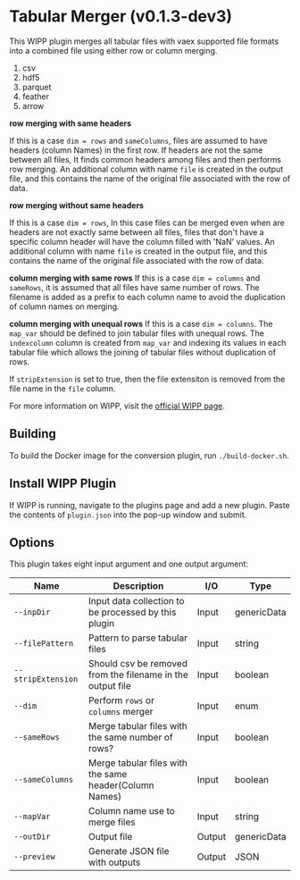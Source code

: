 # Tabular Merger (v0.1.3-dev3)

This WIPP plugin merges all tabular files with vaex supported file formats into a combined file using either row or column merging.

1. csv
2. hdf5
3. parquet
4. feather
5. arrow

**row merging with same headers**

If this is a case `dim = rows` and `sameColumns`, files are assumed to have headers (column Names) in the first row. If headers are not the same between all files, It finds common headers among files and then performs row merging. An additional column with name  `file` is created in the output file, and this contains the name of the original file associated with the row of data.

**row merging without same headers**

If this is a case `dim = rows`, In this case files can be merged even when are headers are not exactly same between all files, files that don't have a specific column header will have the column filled with 'NaN' values. An additional column with name  `file` is created in the output file, and this contains the name of the original file associated with the row of data.

**column merging with same rows**
If this is a case `dim = columns` and `sameRows`, it is assumed that all files have same number of rows. The filename is added as a prefix to each column name to avoid the duplication of column names on merging.

**column merging with unequal rows**
If this is a case `dim = columns`. The `map_var` should be defined to join tabular files with unequal rows. The `indexcolumn` column is created from `map_var` and indexing its values in each tabular file which allows the joining of tabular files without duplication of rows.

If `stripExtension` is set to true, then the file extensiton is removed from the file name in the `file` column.

For more information on WIPP, visit the [official WIPP page](https://isg.nist.gov/deepzoomweb/software/wipp).

## Building

To build the Docker image for the conversion plugin, run
`./build-docker.sh`.

## Install WIPP Plugin

If WIPP is running, navigate to the plugins page and add a new plugin. Paste the contents of `plugin.json` into the pop-up window and submit.

## Options

This plugin takes eight input argument and one output argument:

| Name               | Description                                                | I/O    | Type          |
|--------------------|------------------------------------------------------------|--------|---------------|
| `--inpDir`         | Input data collection to be processed by this plugin       | Input  | genericData   |
| `--filePattern`    | Pattern to parse tabular files                             | Input  | string        |
| `--stripExtension` | Should csv be removed from the filename in the output file | Input  | boolean       |
| `--dim`            | Perform `rows` or `columns` merger                         | Input  | enum          |
| `--sameRows`       | Merge tabular files with the same number of rows?          | Input  | boolean       |
| `--sameColumns`    | Merge tabular files with the same header(Column Names)     | Input  | boolean       |
| `--mapVar`         | Column name use to merge files                             | Input  | string        |
| `--outDir`         | Output file                                                | Output | genericData   |
| `--preview`        | Generate JSON file with outputs                            | Output | JSON          |
